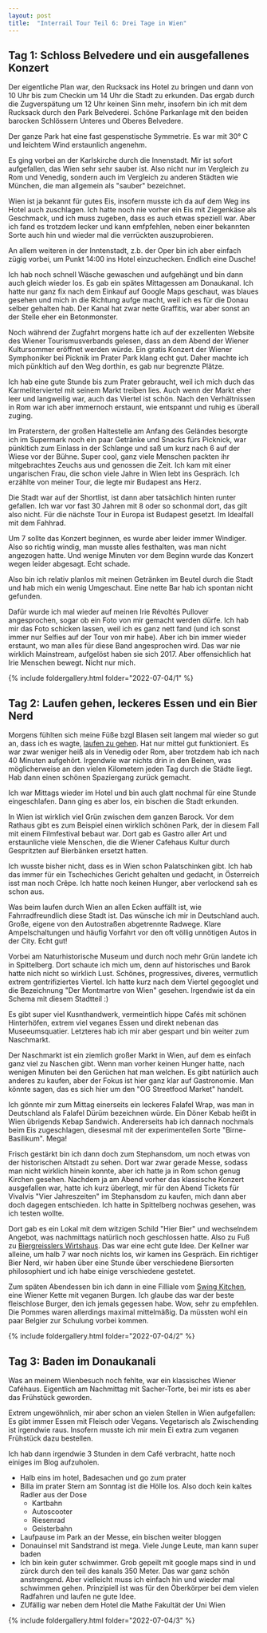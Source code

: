 ```yaml
---
layout: post
title:  "Interrail Tour Teil 6: Drei Tage in Wien"
---
```


## Tag 1: Schloss Belvedere und ein ausgefallenes Konzert
Der eigentliche Plan war, den Rucksack ins Hotel zu bringen und dann von 10 Uhr bis zum Checkin um 14 Uhr die Stadt zu erkunden. 
Das ergab durch die Zugverspätung um 12 Uhr keinen Sinn mehr, insofern bin ich mit dem Rucksack durch den Park Belvederei.
Schöne Parkanlage mit den beiden barocken Schlössern Unteres und Oberes Belvedere.

Der ganze Park hat eine fast gespenstische Symmetrie. Es war mit 30° C und leichtem Wind erstaunlich angenehm.

Es ging vorbei an der Karlskirche durch die Innenstadt. Mir ist sofort aufgefallen, das Wien sehr sehr sauber ist.
Also nicht nur im Vergleich zu Rom und Venedig, sondern auch im Vergleich zu anderen Städten wie München, die man allgemein als "sauber" bezeichnet.

Wien ist ja bekannt für gutes Eis, insofern musste ich da auf dem Weg ins Hotel auch zuschlagen. 
Ich hatte noch nie vorher ein Eis mit Ziegenkäse als Geschmack, und ich muss zugeben, dass es auch etwas speziell war.
Aber ich fand es trotzdem lecker und kann emfpfehlen, neben einer bekannten Sorte auch hin und wieder mal die verrückten auszuprobieren. 

An allem weiteren in der Inntenstadt, z.b. der Oper bin ich aber einfach zügig vorbei, um Punkt 14:00 ins Hotel einzuchecken.
Endlich eine Dusche!

Ich hab noch schnell Wäsche gewaschen und aufgehängt und bin dann auch gleich wieder los.
Es gab ein spätes Mittagessen am Donaukanal.
Ich hatte nur ganz fix nach dem Einkauf auf Google Maps geschaut, was blaues gesehen und mich in die Richtung aufge macht, weil ich es für die Donau selber gehalten hab. 
Der Kanal hat zwar nette Graffitis, war aber sonst an der Stelle eher ein Betonmonster.

Noch während der Zugfahrt morgens hatte ich auf der exzellenten Website des Wiener Tourismusverbands gelesen, dass an dem Abend der Wiener Kultursommer eröffnet werden würde.
Ein gratis Konzert der Wiener Symphoniker bei Picknik im Prater Park klang echt gut. Daher machte ich mich pünkltich auf den Weg dorthin, es gab nur begrenzte Plätze.

Ich hab eine gute Stunde bis zum Prater gebraucht, weil ich mich duch das Karmeliterviertel mit seinem Markt treiben lies.
Auch wenn der Markt eher leer und langweilig war, auch das Viertel ist schön.
Nach den Verhältnissen in Rom war ich aber immernoch erstaunt, wie entspannt und ruhig es überall zuging.

Im Praterstern, der großen Haltestelle am Anfang des Geländes besorgte ich im Supermark noch ein paar Getränke und Snacks fürs Picknick, war pünkltich zum Einlass in der Schlange und saß um kurz nach 6 auf der Wiese vor der Bühne.
Super cool, ganz viele Menschen packten ihr mitgebrachtes Zeuchs aus und genossen die Zeit.
Ich kam mit einer ungarischen Frau, die schon viele Jahre in Wien lebt ins Gespräch.
Ich erzählte von meiner Tour, die legte mir Budapest ans Herz.

Die Stadt war auf der Shortlist, ist dann aber tatsächlich hinten runter gefallen.
Ich war vor fast 30 Jahren mit 8 oder so schonmal dort, das gilt also nicht.
Für die nächste Tour in Europa ist Budapest gesetzt. 
Im Idealfall mit dem Fahhrad.

Um 7 sollte das Konzert beginnen, es wurde aber leider immer Windiger. Also so richtig windig, man musste alles festhalten, was man nicht angezogen hatte. 
Und wenige Minuten vor dem Beginn wurde das Konzert wegen leider abgesagt. Echt schade.

Also bin ich relativ planlos mit meinen Getränken im Beutel durch die Stadt und hab mich ein wenig Umgeschaut.
Eine nette Bar hab ich spontan nicht gefunden.

Dafür wurde ich mal wieder auf meinen Irie Révoltés Pullover angesprochen, sogar ob ein Foto von mir gemacht werden dürfe.
Ich hab mir das Foto schicken lassen, weil ich es ganz nett fand (und ich sonst immer nur Selfies auf der Tour von mir habe).
Aber ich bin immer wieder erstaunt, wo man alles für diese Band angesprochen wird.
Das war nie wirklich Mainstream, aufgelöst haben sie sich 2017.
Aber offensichlich hat Irie Menschen bewegt. Nicht nur mich.

{% include foldergallery.html folder="2022-07-04/1" %}

## Tag 2: Laufen gehen, leckeres Essen und ein Bier Nerd
Morgens fühlten sich meine Füße bzgl Blasen seit langem mal wieder so gut an, dass ich es wagte, [laufen zu gehen](https://www.strava.com/activities/7401301620).
Hat nur mittel gut funktioniert. Es war zwar weniger heiß als in Venedig oder Rom, aber trotzdem hab ich nach 40 Minuten aufgehört.
Irgendwie war nichts drin in den Beinen, was möglicherweise an den vielen Kilometern jeden Tag durch die Städte liegt.
Hab dann einen schönen Spaziergang zurück gemacht.

Ich war Mittags wieder im Hotel und bin auch glatt nochmal für eine Stunde eingeschlafen.
Dann ging es aber los, ein bischen die Stadt erkunden. 

In Wien ist wirklich viel Grün zwischen dem ganzen Barock.
Vor dem Rathaus gibt es zum Beispiel einen wirklich schönen Park, der in diesem Fall mit einem Filmfestival bebaut war.
Dort gab es Gastro aller Art und erstaunliche viele Menschen, die die Wiener Cafehaus Kultur durch Gespritzten auf Bierbänken ersetzt hatten.

Ich wusste bisher nicht, dass es in Wien schon Palatschinken gibt. Ich hab das immer für ein Tschechiches Gericht gehalten und gedacht, in Österreich isst man noch Crêpe.
Ich hatte noch keinen Hunger, aber verlockend sah es schon aus.

Was beim laufen durch Wien an allen Ecken auffällt ist, wie Fahrradfreundlich diese Stadt ist.
Das wünsche ich mir in Deutschland auch.
Große, eigene von den Autostraßen abgetrennte Radwege.
Klare Ampelschaltungen und häufig Vorfahrt vor den oft völlig unnötigen Autos in der City. 
Echt gut!

Vorbei am Naturhistorische Museum und durch noch mehr Grün landete ich in Spittelberg.
Dort schaute ich mich um, denn auf historisches und Barok hatte nich nicht so wirklich Lust.
Schönes, progressives, diveres, vermutlich extrem gentrifiziertes Viertel. 
Ich hatte kurz nach dem Viertel gegooglet und die Bezeichnung "Der Montmartre von Wien" gesehen.
Irgendwie ist da ein Schema mit diesem Stadtteil :)

Es gibt super viel Kusnthandwerk, vermeintlich hippe Cafés mit schönen Hinterhöfen, extrem viel veganes Essen und direkt nebenan das Museeumsquatier.
Letzteres hab ich mir aber gespart und bin weiter zum Naschmarkt.

Der Naschmarkt ist ein ziemlich großer Markt in Wien, auf dem es einfach ganz viel zu Naschen gibt.
Wenn man vorher keinen Hunger hatte, nach wenigen Minuten bei den Gerüchen hat man welchen.
Es gibt natürlich auch anderes zu kaufen, aber der Fokus ist hier ganz klar auf Gastronomie.
Man könnte sagen, das es sich hier um den "OG Streetfood Market" handelt.

Ich gönnte mir zum Mittag einerseits ein leckeres Falafel Wrap, was man in Deutschland als Falafel Dürüm bezeichnen würde.
Ein Döner Kebab heißt in Wien übrigends Kebap Sandwich.
Andererseits hab ich dannach nochmals beim Eis zugeschlagen, diesesmal mit der experimentellen Sorte "Birne-Basilikum".
Mega!

Frisch gestärkt bin ich dann doch zum Stephansdom, um noch etwas von der historischen Altstadt zu sehen.
Dort war zwar gerade Messe, sodass man nicht wirklich hinein konnte, aber ich hatte ja in Rom schon genug Kirchen gesehen.
Nachdem ja am Abend vorher das klassische Konzert ausgefallen war, hatte ich kurz überlegt, mir für den Abend Tickets für Vivalvis "Vier Jahreszeiten" im Stephansdom zu kaufen, mich dann aber doch dagegen entschieden. Ich hatte in Spittelberg nochwas gesehen, was ich testen wollte.

Dort gab es ein Lokal mit dem witzigen Schild "Hier Bier" und wechselndem Angebot, was nachmittags natürlich noch geschlossen hatte.
Also zu Fuß zu [Biergreisslers Wirtshaus](http://www.bieronline.at).
Das war eine echt gute Idee.
Der Kellner war alleine, um halb 7 war noch nichts los, wir kamen ins Gespräch.
Ein richtiger Bier Nerd, wir haben über eine Stunde über verschiedene Biersorten philosophiert und ich habe einige verschiedene gestetet.

Zum späten Abendessen bin ich dann in eine Filliale vom [Swing Kitchen](https://www.swingkitchen.com), eine Wiener Kette mit veganen Burgen.
Ich glaube das war der beste fleischlose Burger, den ich jemals gegessen habe. Wow, sehr zu empfehlen.
Die Pommes waren allerdings maximal mittelmäßig.
Da müssten wohl ein paar Belgier zur Schulung vorbei kommen.

{% include foldergallery.html folder="2022-07-04/2" %}

## Tag 3: Baden im Donaukanali
Was an meinem Wienbesuch noch fehlte, war ein klassisches Wiener Caféhaus.
Eigentlich am Nachmittag mit Sacher-Torte, bei mir ists es aber das Frühstück geworden.

Extrem ungewöhnlich, mir aber schon an vielen Stellen in Wien aufgefallen: Es gibt immer Essen mit Fleisch oder Vegans. Vegetarisch als Zwischending ist irgendwie raus.
Insofern musste ich mir mein Ei extra zum veganen Frühstück dazu bestellen.

Ich hab dann irgendwie 3 Stunden in dem Café verbracht, hatte noch einiges im Blog aufzuholen. 

* Halb eins im hotel, Badesachen und go zum prater 
* Billa im prater Stern am Sonntag ist die Hölle los. Also doch kein kaltes Radler aus der Dose 
  * Kartbahn
  * Autoscooter
  * Riesenrad
  * Geisterbahn 
* Laufpause im Park an der Messe, ein bischen weiter bloggen
* Donauinsel mit Sandstrand ist mega. Viele Junge Leute, man kann super baden
* Ich bin kein guter schwimmer. Grob gepeilt mit google maps sind in und zürck durch den teil des kanals 350 Meter. Das war ganz schön anstrengend. Aber vielleicht muss ich einfach hin und wieder mal schwimmen gehen. Prinzipiell ist was für den Öberkörper bei dem vielen Radfahren und laufen ne gute Idee.
* ZUfällig war neben dem Hotel die Mathe Fakultät der Uni Wien


{% include foldergallery.html folder="2022-07-04/3" %}
